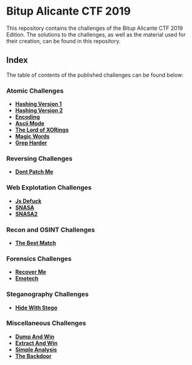 # Bitup Alicante CTF 2019

This repository contains the challenges of the Bitup Alicante CTF 2019 Edition. The solutions to the challenges, as well as the material used for their creation, can be found in this repository.

## Index

The table of contents of the published challenges can be found below:

### Atomic Challenges

* [**Hashing Version 1**](hashing_v1)
* [**Hashing Version 2**](hashing_v2)
* [**Encoding**](encoding)
* [**Ascii Mode**](ascii_mode)
* [**The Lord of XORings**](the_lord_of_xorings)
* [**Magic Words**](magic_words)
* [**Grep Harder**](grep_harder)

### Reversing Challenges

* [**Dont Patch Me**](dont_patch_me)

### Web Explotation Challenges

* [**Js Defuck**](js_defuck)
* [**SNASA**](snasa)
* [**SNASA2**](snasa2)

### Recon and OSINT Challenges

* [**The Best Match**](the_best_match)

### Forensics Challenges

* [**Recover Me**](recover_me)
* [**Emotech**](emotech)

### Steganography Challenges

* [**Hide With Stego**](hide_with_stego)

### Miscellaneous Challenges

* [**Dump And Win**](dump_and_win_dows)
* [**Extract And Win**](extract_and_win_dows)
* [**Simple Analysis**](simple_anal)
* [**The Backdoor**](the_backdoor)
